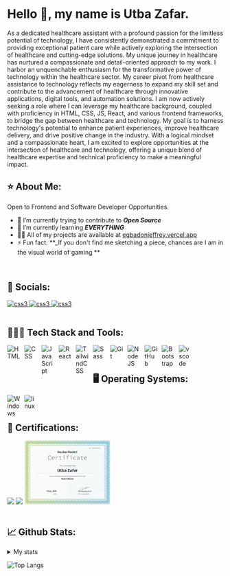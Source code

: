 <h1 align="left">Hello 👋, my name is Utba Zafar.</h1>

<p align="left">As a dedicated healthcare assistant with a profound passion for the limitless potential of technology, I have consistently demonstrated a commitment to providing exceptional patient care while actively exploring the intersection of healthcare and cutting-edge solutions. My unique journey in healthcare has nurtured a compassionate and detail-oriented approach to my work.
I harbor an unquenchable enthusiasm for the transformative power of technology within the healthcare sector. My career pivot from healthcare assistance to technology reflects my eagerness to expand my skill set and contribute to the advancement of healthcare through innovative applications, digital tools, and automation solutions.
I am now actively seeking a role where I can leverage my healthcare background, coupled with proficiency in HTML, CSS, JS, React, and various frontend frameworks, to bridge the gap between healthcare and technology. My goal is to harness technology's potential to enhance patient experiences, improve healthcare delivery, and drive positive change in the industry.
With a logical mindset and a compassionate heart, I am excited to explore opportunities at the intersection of healthcare and technology, offering a unique blend of healthcare expertise and technical proficiency to make a meaningful impact.</p>

<h2 align="left">⭐ About Me:</h2>
<p>Open to Frontend and Software Developer Opportunities.</p>

- 🔭 I’m currently trying to contribute to **_Open Source_**
- 🌱 I’m currently learning **_EVERYTHING_**
- 👨‍💻 All of my projects are available at [egbadonjeffrey.vercel.app](egbadonjeffrey.vercel.app)
- ⚡ Fun fact: **_If you don't find me sketching a piece, chances are I am in the visual world of gaming **

<br>
<h2 align="left">📱 Socials:</h2>
<a href="https://twitter.com/egbadon_jeffrey" target="_blank" rel="noreferrer"> <img src="https://img.icons8.com/?size=512&id=13963&format=png" alt="css3" width="40" height="40"/> </a>
<a href="https://www.linkedin.com/in/egbadonjeffrey/" target="_blank" rel="noreferrer"> <img src="https://img.icons8.com/?size=512&id=xuvGCOXi8Wyg&format=png" alt="css3" width="40" height="40"/> </a>
<a href="https://www.instagram.com/egbadon_jeffrey/" target="_blank" rel="noreferrer"> <img src="https://img.icons8.com/?size=512&id=Xy10Jcu1L2Su&format=png" alt="css3" width="40" height="40"/> </a>
<!-- <a href="https://codepen.io/utbaz" target="_blank" rel="noreferrer"> <img src="https://img.icons8.com/?size=512&id=b7dom23p2ynU&format=png" alt="css3" width="40" height="40"/> </a> -->
<!-- <a href="https://dev.to/uzafar90" target="_blank" rel="noreferrer"> <img src="https://dev-to-uploads.s3.amazonaws.com/uploads/logos/resized_logo_UQww2soKuUsjaOGNB38o.png" alt="css3" width="40" height="40"/> </a> -->
<br>

<br>
<h2 align="left">👨🏻‍💻 Tech Stack and Tools:</h2>
<img align="left" alt="HTML" width="30px" style="padding-right:10px;" src="https://cdn.jsdelivr.net/gh/devicons/devicon/icons/html5/html5-plain.svg" />
<img align="left" alt="CSS" width="30px" style="padding-right:10px;" src="https://cdn.jsdelivr.net/gh/devicons/devicon/icons/css3/css3-plain.svg" />
<img align="left" alt="JavaScript" width="30px" style="padding-right:10px;" src="https://cdn.jsdelivr.net/gh/devicons/devicon/icons/javascript/javascript-plain.svg" />
<img align="left" alt="React" width="30px" style="padding-right:10px;" src="https://cdn.jsdelivr.net/gh/devicons/devicon/icons/react/react-original.svg" />
<img align="left" alt="TailwindCSS" width="30px" style="padding-right:10px;" src="https://cdn.jsdelivr.net/gh/devicons/devicon/icons/tailwindcss/tailwindcss-plain.svg" />
<img align="left" alt="Sass" width="30px" style="padding-right:10px;" src="https://cdn.jsdelivr.net/gh/devicons/devicon/icons/sass/sass-original.svg" />
<img align="left" alt="Git" width="30px" style="padding-right:10px;" src="https://cdn.jsdelivr.net/gh/devicons/devicon/icons/git/git-original.svg" />
<img align="left" alt="NodeJS" width="30px" style="padding-right:10px;" src="https://cdn.jsdelivr.net/gh/devicons/devicon/icons/nodejs/nodejs-original.svg" />
<!-- <img align="left" alt="Python" width="30px" style="padding-right:10px;" src="https://cdn.jsdelivr.net/gh/devicons/devicon/icons/python/python-plain.svg" /> -->
<img align="left" alt="GitHub" width="30px" style="padding-right:10px;" src="https://cdn.jsdelivr.net/gh/devicons/devicon/icons/github/github-original.svg" />
<img align="left" alt="Bootstrap" width="30px" style="padding-right:10px;" src="https://cdn.jsdelivr.net/gh/devicons/devicon/icons/bootstrap/bootstrap-original.svg" />
<img align="left" alt="vscode" width="30px" style="padding-right:10px;" src="https://cdn.jsdelivr.net/gh/devicons/devicon/icons/vscode/vscode-original.svg" />
<br>

<br>
<h2 align="left">🖥️ Operating Systems:</h2>
<!-- <img align="left" alt="Apple" width="30px" style="padding-right:10px;" src="https://cdn.jsdelivr.net/gh/devicons/devicon/icons/apple/apple-original.svg" /> -->
<img align="left" alt="Windows" width="30px" style="padding-right:10px;" src="https://cdn.jsdelivr.net/gh/devicons/devicon/icons/windows8/windows8-original.svg" />
<img align="left" alt="linux" width="30px" style="padding-right:10px;" src="https://cdn.jsdelivr.net/gh/devicons/devicon/icons/linux/linux-original.svg" />
<br>

<br>
<h2 align="left">📜 Certifications:</h2>
<a href="https://www.hackerrank.com/certificates/451443d6d5f8"><img width="200px" src="https://github.com/Uzafar90/uzafar90/blob/main/JavaScript(basic).png"/></a>
<a href="https://www.hackerrank.com/certificates/451443d6d5f8"><img width="200px" src="https://github.com/Uzafar90/uzafar90/blob/main/JavaScript(Intermediate).png"/></a>
<a href="https://www.hackerrank.com/certificates/c14b56ea4580"><img width="200px" src="https://github.com/Uzafar90/uzafar90/blob/main/react(basic).png"/></a>
<br>

<br>
<h2 align="left">📈 Github Stats:</h2>

<details>
<summary>My stats</summary>
  
![Utba's GitHub stats](https://github-readme-stats.vercel.app/api?username=uzafar90&show_icons=true&theme=radical)
[![GitHub Streak](https://streak-stats.demolab.com/?user=uzafar90&theme=radical)](https://git.io/streak-stats)
</details>



![Top Langs](https://github-readme-stats.vercel.app/api/top-langs/?username=uzafar90&layout=compact&theme=radical)
